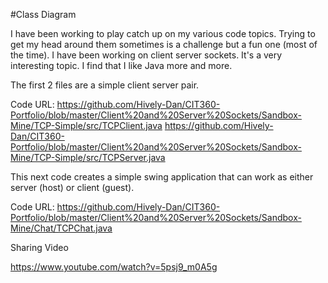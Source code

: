#Class Diagram

I have been working to play catch up on my various code topics.
Trying to get my head around them sometimes is a challenge but a fun one (most of the time).
I have been working on client server sockets.  It's a very interesting topic.  I find that I like Java
more and more.

The first 2 files are a simple client server pair.

Code URL:
https://github.com/Hively-Dan/CIT360-Portfolio/blob/master/Client%20and%20Server%20Sockets/Sandbox-Mine/TCP-Simple/src/TCPClient.java
https://github.com/Hively-Dan/CIT360-Portfolio/blob/master/Client%20and%20Server%20Sockets/Sandbox-Mine/TCP-Simple/src/TCPServer.java

This next code creates a simple swing application that can work as either server (host) or client (guest).

Code URL:
https://github.com/Hively-Dan/CIT360-Portfolio/blob/master/Client%20and%20Server%20Sockets/Sandbox-Mine/Chat/TCPChat.java

Sharing Video

https://www.youtube.com/watch?v=5psj9_m0A5g
